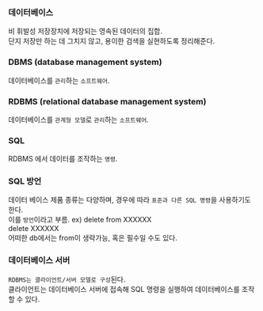 
### 데이터베이스
비 휘발성 저장장치에 저장되는 영속된 데이터의 집합.  
단지 저장만 하는 데 그치지 않고, 용이한 검색을 실현하도록 정리해준다.

### DBMS (database management system)
데이터베이스를 `관리`하는 `소프트웨어`.

### RDBMS (relational database management system)
  데이터베이스를 `관계형 모델`로 `관리`하는 `소프트웨어`.
  
### SQL
  RDBMS 에서 데이터를 조작하는 `명령`.
  
### SQL 방언
데이터 베이스 제품 종류는 다양하며, 경우에 따라 `표준과 다른 SQL 명령`을 사용하기도 한다.  
  이를 `방언`이라고 부름.
ex)  delete from XXXXXX     
     delete  XXXXXX  
     어떠한 db에서는 from이 생략가능, 혹은 필수일 수도 있다.
     
### 데이터베이스 서버
`RDBMS는 클라이언트/서버 모델로 구성`된다.  
클라이언트는 데이터베이스 서버에 접속해 SQL 명령을 실행하여 데이터베이스를 조작할 수 있다.
     